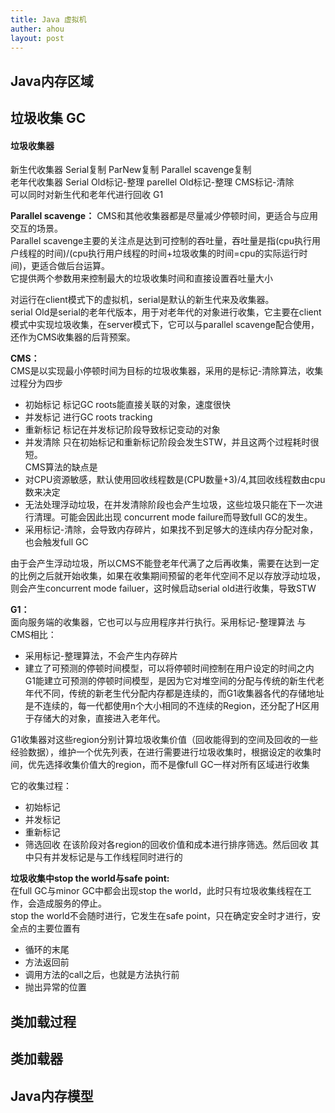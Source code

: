 ```yaml
---
title: Java 虚拟机
auther: ahou
layout: post
---
```


## Java内存区域

## 垃圾收集 GC

#### 垃圾收集器
新生代收集器 Serial复制  ParNew复制  Parallel scavenge复制  
老年代收集器 Serial Old标记-整理  parellel Old标记-整理 CMS标记-清除  
可以同时对新生代和老年代进行回收 G1  

**Parallel scavenge：** 
CMS和其他收集器都是尽量减少停顿时间，更适合与应用交互的场景。  
Parallel scavenge主要的关注点是达到可控制的吞吐量，吞吐量是指(cpu执行用户线程的时间)/(cpu执行用户线程的时间+垃圾收集的时间=cpu的实际运行时间)，更适合做后台运算。  
它提供两个参数用来控制最大的垃圾收集时间和直接设置吞吐量大小  


对运行在client模式下的虚拟机，serial是默认的新生代来及收集器。  
serial Old是serial的老年代版本，用于对老年代的对象进行收集，它主要在client模式中实现垃圾收集，在server模式下，它可以与parallel scavenge配合使用，还作为CMS收集器的后背预案。

**CMS：**  
CMS是以实现最小停顿时间为目标的垃圾收集器，采用的是标记-清除算法，收集过程分为四步  
- 初始标记  标记GC roots能直接关联的对象，速度很快
- 并发标记  进行GC roots tracking
- 重新标记  标记在并发标记阶段导致标记变动的对象
- 并发清除
只在初始标记和重新标记阶段会发生STW，并且这两个过程耗时很短。  
CMS算法的缺点是
- 对CPU资源敏感，默认使用回收线程数是(CPU数量+3)/4,其回收线程数由cpu数来决定
- 无法处理浮动垃圾，在并发清除阶段也会产生垃圾，这些垃圾只能在下一次进行清理。可能会因此出现 concurrent mode failure而导致full GC的发生。
- 采用标记-清除，会导致内存碎片，如果找不到足够大的连续内存分配对象，也会触发full GC

由于会产生浮动垃圾，所以CMS不能登老年代满了之后再收集，需要在达到一定的比例之后就开始收集，如果在收集期间预留的老年代空间不足以存放浮动垃圾，则会产生concurrent mode failuer，这时候启动serial old进行收集，导致STW

**G1：**  
面向服务端的收集器，它也可以与应用程序并行执行。采用标记-整理算法
与CMS相比：
- 采用标记-整理算法，不会产生内存碎片
- 建立了可预测的停顿时间模型，可以将停顿时间控制在用户设定的时间之内
G1能建立可预测的停顿时间模型，是因为它对堆空间的分配与传统的新生代老年代不同，传统的新老生代分配内存都是连续的，而G1收集器各代的存储地址是不连续的，每一代都使用n个大小相同的不连续的Region，还分配了H区用于存储大的对象，直接进入老年代。  

G1收集器对这些region分别计算垃圾收集价值（回收能得到的空间及回收的一些经验数据），维护一个优先列表，在进行需要进行垃圾收集时，根据设定的收集时间，优先选择收集价值大的region，而不是像full GC一样对所有区域进行收集

它的收集过程：
- 初始标记
- 并发标记
- 重新标记
- 筛选回收  在该阶段对各region的回收价值和成本进行排序筛选。然后回收
其中只有并发标记是与工作线程同时进行的



**垃圾收集中stop the world与safe point:**   
在full GC与minor GC中都会出现stop the world，此时只有垃圾收集线程在工作，会造成服务的停止。  
stop the world不会随时进行，它发生在safe point，只在确定安全时才进行，安全点的主要位置有
- 循环的末尾
- 方法返回前
- 调用方法的call之后，也就是方法执行前
- 抛出异常的位置

## 类加载过程

## 类加载器

## Java内存模型
